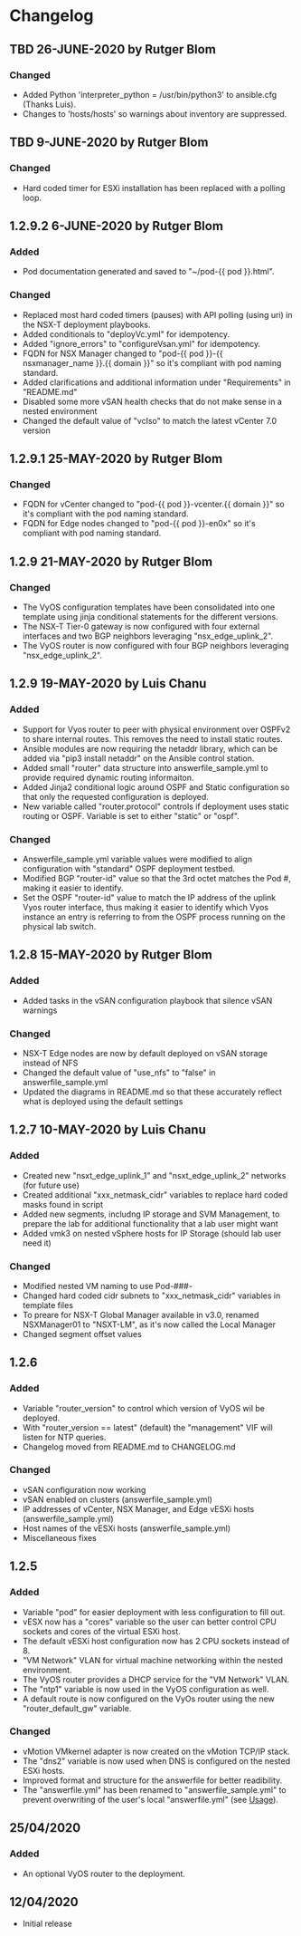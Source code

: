 # Changelog

## TBD 26-JUNE-2020 by Rutger Blom

### Changed

- Added Python 'interpreter_python = /usr/bin/python3' to ansible.cfg (Thanks Luis).
- Changes to 'hosts/hosts' so warnings about inventory are suppressed.

## TBD 9-JUNE-2020 by Rutger Blom

### Changed

- Hard coded timer for ESXi installation has been replaced with a polling loop.

## 1.2.9.2 6-JUNE-2020 by Rutger Blom

### Added

- Pod documentation generated and saved to "~/pod-{{ pod }}.html".

### Changed

- Replaced most hard coded timers (pauses) with API polling (using uri) in the NSX-T deployment playbooks. 
- Added conditionals to "deployVc.yml" for idempotency.
- Added "ignore_errors" to "configureVsan.yml" for idempotency.
- FQDN for NSX Manager changed to "pod-{{ pod }}-{{ nsxmanager_name }}.{{ domain }}" so it's compliant with pod naming standard.
- Added clarifications and additional information under "Requirements" in "README.md"
- Disabled some more vSAN health checks that do not make sense in a nested environment
- Changed the default value of "vcIso" to match the latest vCenter 7.0 version 

## 1.2.9.1 25-MAY-2020 by Rutger Blom

### Changed

- FQDN for vCenter changed to "pod-{{ pod }}-vcenter.{{ domain }}" so it's compliant with the pod naming standard.
- FQDN for Edge nodes changed to "pod-{{ pod }}-en0x" so it's compliant with pod naming standard.

## 1.2.9 21-MAY-2020 by Rutger Blom

### Changed

- The VyOS configuration templates have been consolidated into one template using jinja conditional statements for the different versions.
- The NSX-T Tier-0 gateway is now configured with four external interfaces and two BGP neighbors leveraging "nsx_edge_uplink_2".
- The VyOS router is now configured with four BGP neighbors leveraging "nsx_edge_uplink_2".

## 1.2.9 19-MAY-2020 by Luis Chanu

### Added

- Support for Vyos router to peer with physical environment over OSPFv2 to share internal routes.  This removes the need to install static routes.
- Ansible modules are now requiring the netaddr library, which can be added via "pip3 install netaddr" on the Ansible control station.
- Added small "router" data structure into answerfile_sample.yml to provide required dynamic routing informaiton.
- Added Jinja2 conditional logic around OSPF and Static configuration so that only the requested configuration is deployed.
- New variable called "router.protocol" controls if deployment uses static routing or OSPF. Variable is set to either "static" or "ospf".

### Changed

- Answerfile_sample.yml variable values were modified to align configuration with "standard" OSPF deployment testbed.
- Modified BGP "router-id" value so that the 3rd octet matches the Pod #, making it easier to identify.
- Set the OSPF "router-id" value to match the IP address of the uplink Vyos router interface, thus making it easier to identify which Vyos instance an entry is referring to from the OSPF process running on the physical lab switch.

## 1.2.8 15-MAY-2020 by Rutger Blom

### Added
 
- Added tasks in the vSAN configuration playbook that silence vSAN warnings

### Changed

- NSX-T Edge nodes are now by default deployed on vSAN storage instead of NFS
- Changed the default value of "use_nfs" to "false" in answerfile_sample.yml
- Updated the diagrams in README.md so that these accurately reflect what is deployed using the default settings

## 1.2.7 10-MAY-2020 by Luis Chanu

### Added

- Created new "nsxt_edge_uplink_1" and "nsxt_edge_uplink_2" networks (for future use)
- Created additional "xxx_netmask_cidr" variables to replace hard coded masks found in script
- Added new segments, includng IP storage and SVM Management, to prepare the lab for additional functionality that a lab user might want
- Added vmk3 on nested vSphere hosts for IP Storage (should lab user need it) 

### Changed

- Modified nested VM naming to use Pod-###-<vm>
- Changed hard coded cidr subnets to "xxx_netmask_cidr" variables in template files
- To preare for NSX-T Global Manager available in v3.0, renamed NSXManager01 to "NSXT-LM", as it's now called the Local Manager
- Changed segment offset values

## 1.2.6

### Added

- Variable "router_version" to control which version of VyOS wil be deployed.
- With "router_version == latest" (default) the "management" VIF will listen for NTP queries.
- Changelog moved from README.md to CHANGELOG.md

### Changed

- vSAN configuration now working
- vSAN enabled on clusters (answerfile_sample.yml)
- IP addresses of vCenter, NSX Manager, and Edge vESXi hosts (answerfile_sample.yml)
- Host names of the vESXi hosts (answerfile_sample.yml)
- Miscellaneous fixes

## 1.2.5

### Added

- Variable "pod" for easier deployment with less configuration to fill out.
- vESX now has a "cores" variable so the user can better control CPU sockets and cores of the virtual ESXi host.
- The default vESXi host configuration now has 2 CPU sockets instead of 8.
- "VM Network" VLAN for virtual machine networking within the nested environment.
- The VyOS router provides a DHCP service for the "VM Network" VLAN.
- The "ntp1" variable is now used in the VyOS configuration as well.
- A default route is now configured on the VyOs router using the new "router_default_gw" variable.

### Changed

- vMotion VMkernel adapter is now created on the vMotion TCP/IP stack.
- The "dns2" variable is now used when DNS is configured on the nested ESXi hosts. 
- Improved format and structure for the answerfile for better readibility.
- The "answerfile.yml" has been renamed to "answerfile_sample.yml" to prevent overwriting of the user's local "answerfile.yml" (see [Usage](#Usage)).

## 25/04/2020

### Added

- An optional VyOS router to the deployment.

## 12/04/2020

- Initial release
